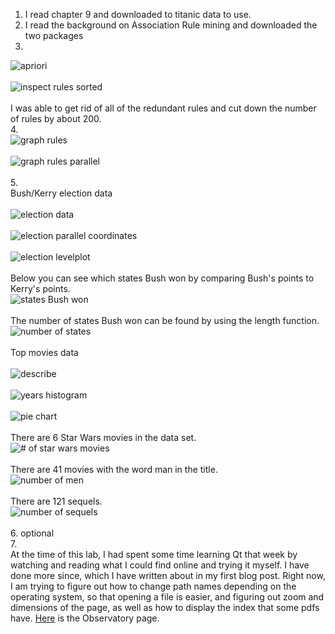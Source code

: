 1. I read chapter 9 and downloaded to titanic data to use.<br>
2. I read the background on Association Rule mining and downloaded the two packages<br>
3. <br>
![apriori](screenshot-area-2017-03-24-000656.png)<br><br>
![inspect rules sorted](screenshot-area-2017-03-24-000730.png)<br><br>
I was able to get rid of all of the redundant rules and cut down the number of rules by about 200.<br>
4. <br>
![graph rules](screenshot-area-2017-03-11-115451.png)<br><br>
![graph rules parallel](screenshot-area-2017-03-11-115504.png)<br><br>
5. <br>
Bush/Kerry election data<br><br>
![election data](screenshot-area-2017-03-11-124212.png)<br><br>
![election parallel coordinates](screenshot-area-2017-03-11-124304.png)<br><br>
![election levelplot](screenshot-area-2017-03-11-124335.png)<br><br>
Below you can see which states Bush won by comparing Bush's points to Kerry's points.<br>
![states Bush won](screenshot-area-2017-03-11-171305.png)<br><br>
The number of states Bush won can be found by using the length function.<br>
![number of states](screenshot-area-2017-03-11-171421.png)<br><br>
Top movies data<br><br>
![describe](screenshot-area-2017-03-22-184109.png)<br><br>
![years histogram](screenshot-area-2017-03-21-154750.png)<br><br>
![pie chart](screenshot-area-2017-03-22-212416.png)<br><br>
There are 6 Star Wars movies in the data set.<br>
![# of star wars movies](screenshot-area-2017-03-23-230337.png)<br><br>
There are 41 movies with the word man in the title.<br>
![number of men](screenshot-area-2017-03-23-230748.png)<br><br>
There are 121 sequels.<br>
![number of sequels](screenshot-area-2017-03-23-231203.png)<br><br>
6. optional<br>
7. <br>
At the time of this lab, I had spent some time learning Qt that week by watching and reading what I could find online and trying it myself. I have done more since, which I have written about in my first blog post. Right now, I am trying to figure out how to change path names depending on the operating system, so that opening a file is easier, and figuring out zoom and dimensions of the page, as well as how to display the index that some pdfs have. [Here](https://rcos.io/projects/shanalily/deepreader/profile) is the Observatory page.
